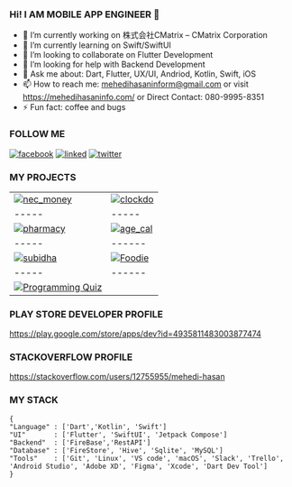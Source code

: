 ### Hi! I AM MOBILE APP ENGINEER 👋


- 🔭 I’m currently working on 株式会社CMatrix – CMatrix Corporation
- 🌱 I’m currently learning on Swift/SwiftUI
- 👯 I’m looking to collaborate on Flutter Development
- 🤔 I’m looking for help with Backend Development
- 💬 Ask me about: Dart, Flutter, UX/UI, Andriod, Kotlin, Swift, iOS
- 📫 How to reach me: mehedihasaninform@gmail.com or visit https://mehedihasaninfo.com/ or Direct Contact: 080-9995-8351
- ⚡ Fun fact: coffee and bugs

### FOLLOW ME

[![facebook](https://user-images.githubusercontent.com/29401466/87295335-d7e8aa80-c526-11ea-99be-ca20ba013a85.png)](https://web.facebook.com/jpmehedi/)
[![linked](https://user-images.githubusercontent.com/29401466/87295135-935d0f00-c526-11ea-8f5a-208be1bd116d.png)](https://www.linkedin.com/in/jpmehedi/)
[![twitter](https://user-images.githubusercontent.com/29401466/87295693-62310e80-c527-11ea-8953-f2bc8a81f622.png)](https://twitter.com/jpmehedi/)

### MY PROJECTS
| | | 
|--------|-----|
|[![nec_money](https://user-images.githubusercontent.com/29401466/158042607-47171f04-512a-4a09-969f-064e920d5b86.png)](https://apps.apple.com/us/app/nec-money/id1476959641)| [![clockdo](https://user-images.githubusercontent.com/29401466/158042626-614bf7cd-0b05-465b-8a9e-3da92c3a19b4.png)](https://play.google.com/store/apps/details?id=com.augnitive.todo)|
|-----|-----|
[![pharmacy](https://user-images.githubusercontent.com/29401466/158042651-f11a65b1-ba33-433a-94ed-bdf427bcb033.png)](https://play.google.com/store/apps/details?id=com.subidhabd.pharmacy)|[![age_cal](https://user-images.githubusercontent.com/29401466/158042662-eaaa2e88-774b-46db-8f2e-abafbc00dd05.png)](https://play.google.com/store/apps/details?id=com.mehedihasaninfo.age_calculator)|
|-----|------|
[![subidha](https://user-images.githubusercontent.com/29401466/158042640-c33ece30-0ee2-4f27-8ef0-b61219ee2d24.png)](https://play.google.com/store/apps/details?id=com.subidhabd.customerapp)|[![Foodie](https://github.com/jpmehedi/jpmehedi/assets/29401466/ecf1a868-d8e6-4828-9898-6fd6218fefa6)](https://play.google.com/store/apps/details?id=com.mehedihasaninfo.foodie)|
|-----|------|
[![Programming Quiz](https://github.com/jpmehedi/jpmehedi/assets/29401466/e6121c0e-6e39-400d-8957-0d49fbbd9787)](https://play.google.com/store/apps/details?id=com.interview.quiz_app)|

### PLAY STORE DEVELOPER PROFILE 
https://play.google.com/store/apps/dev?id=4935811483003877474

### STACKOVERFLOW PROFILE
https://stackoverflow.com/users/12755955/mehedi-hasan
### MY STACK

``` Dart, Kotlin & Swift
{
"Language" : ['Dart','Kotlin', 'Swift']
"UI"       : ['Flutter', 'SwiftUI', 'Jetpack Compose']
"Backend"  : ['FireBase','RestAPI']
"Database" : ['FireStore', 'Hive', 'Sqlite', 'MySQL']
"Tools"    : ['Git', 'Linux', 'VS code', 'macOS', 'Slack', 'Trello', 'Android Studio', 'Adobe XD', 'Figma', 'Xcode', 'Dart Dev Tool']
}

```


